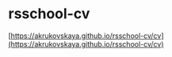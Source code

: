 # rsschool-cv
[https://akrukovskaya.github.io/rsschool-cv/cv](https://akrukovskaya.github.io/rsschool-cv/cv)
